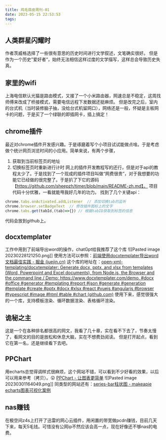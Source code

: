 ```yaml
---
title: 鸡毛蒜皮周刊-01
date: 2023-05-15 22:53:53
tags:
---
```

## 人类群星闪耀时
作者茨威格选择了一些很有意思的历史时间进行文学叙述，文笔确实很好。 但是作为一个历史”爱好者“，始终无法相信这样过度的文学描写，这样总会导致历史失真。

## 家里的wifi
上海电信默认光猫是路由模式，又接了一个小米路由器，网速总是不稳定，这周找师傅来改成了桥接模式，需要电信远程下发数据还挺麻烦。 但是改完之后，室内的台式机（当时装修脑子抽，没给台式机留网口），网络还是一般，怀疑是主板网卡的问题，于是买了一个绿联的即插网卡，插上搞定！

## chrome插件
最近对chrome插件开发感兴趣。于是琢磨着写个小项目试试能做点啥。于是考虑做个统计网页浏览时间的小应用。简单来说，有两个步骤，
1. 获取到当前标签页的地址
2. 切换标签页时重新进行计时
   网上的插件开发教程写的还行，但是对于api的教程太少了。于是找到了一个现成的插件项目叫做“网费很贵”，对于我想要的功能它已经做的很完整了。于是扒了下它的源码【https://github.com/sheepzh/timer/blob/main/README-zh.md】。 项目代码十分优雅，一看就能甩我好几年的功力。
   找到了几个关键api：
```ts
chrome.tabs.onActivated.addListener  // 添加切换tab的监听
chrome.browser.setBadgeText  // 修改插件图标上的文字
chrome.tabs.get(tabId,(tab)=>{}) // 根据tabID获取到标签的信息
```
代码会放到github上。

## docxtemplater
工作中用到了前端导出word的操作，chatGpt给我推荐了这个库
![[Pasted image 20230228121250.png]]
使用方法可以参照：[前端使用docxtemplater导出word文档最佳实践 - 掘金 (juejin.cn)](https://juejin.cn/post/7094139413248081928)
这个库的地址在：[open-xml-templating/docxtemplater: Generate docx, pptx, and xlsx from templates (Word, Powerpoint and Excel documents), from Node.js, the Browser and the command line / Demo: https://www.docxtemplater.com/demo. #docx #office #generator #templating #report #json #generate #generation #template #create #pptx #docx #xlsx #react #vuejs #angularjs #browser #typescript #image #html #table #chart (github.com)](https://github.com/open-xml-templating/docxtemplater)
使用下来，感觉很强大的一个库，支持模板渲染、循环数据渲染、表格循环渲染。

## 诡秘之主
这是一个在各种排名都很高的网文，我看了几十章，实在看不下去了，节奏太慢了，看网文的目的是放松和休息大脑，实在不想费劲阅读。
但是打开起点，看到它在第一名，还是继续看下去吧。

## PPChart
用echarts总觉得调样式很麻烦，这个网站不错，可以看到不少好看的效果，以后可以用来参考（拷贝）。😲
[PPChart - 让图表更简单](http://ppchart.com/#/)
![[Pasted image 20230301164049.png]]
同类型的网站还有：[series-bar柱状图 - makeapie echarts图表可视化案例](https://www.makeapie.cn/echarts_category/series-bar)

## nas赚钱
在极空间z4s上打开了迅雷的网心云插件，用闲置的带宽做pcdn赚钱，目前几天下来，每天5毛钱。可惜没有公网ip不然应该会高一点，现在好像还不够nas的电费。
